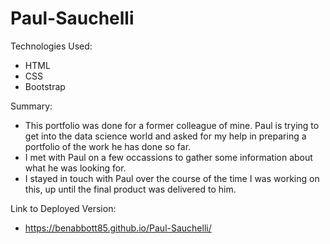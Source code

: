 # Paul-Sauchelli

Technologies Used:
- HTML
- CSS
- Bootstrap


Summary:
- This portfolio was done for a former colleague of mine. Paul is trying to get into the data science world and asked for my help in preparing a portfolio of the work he has done so far.
- I met with Paul on a few occassions to gather some information about what he was looking for. 
- I stayed in touch with Paul over the course of the time I was working on this, up until the final product was delivered to him.


Link to Deployed Version:
- https://benabbott85.github.io/Paul-Sauchelli/